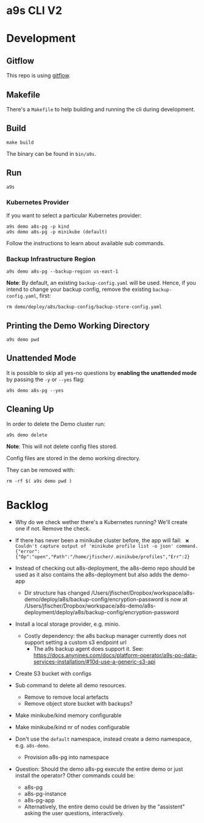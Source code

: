 # a9s CLI V2

# Development

## Gitflow

This repo is using [gitflow](https://nvie.com/posts/a-successful-git-branching-model/).

## Makefile

There's a `Makefile` to help building and running the cli during development.

## Build

    make build

The binary can be found in `bin/a9s`.

## Run

    a9s

### Kubernetes Provider

If you want to select a particular Kubernetes provider:

    a9s demo a8s-pg -p kind 
    a9s demo a8s-pg -p minikube (default)

Follow the instructions to learn about available sub commands.

### Backup Infrastructure Region

    a9s demo a8s-pg --backup-region us-east-1

**Note**: By default, an existing `backup-config.yaml` will be used. Hence, if you intend to change
your backup config, remove the existing `backup-config.yaml`, first:

    rm demo/deploy/a8s/backup-config/backup-store-config.yaml

## Printing the Demo Working Directory

    a9s demo pwd

## Unattended Mode

It is possible to skip all yes-no questions by **enabling the unattended mode** by passing the `-y` or `--yes` flag:

    a9s demo a8s-pg --yes

## Cleaning Up

In order to delete the Demo cluster run:

    a9s demo delete

**Note**: This will not delete config files stored.

Config files are stored in the demo working directory.

They can be removed with:

    rm -rf $( a9s demo pwd )

# Backlog

* Why do we check wether there's a Kubernetes running? We'll create one if not. Remove the check.

* If there has never been a minikube cluster before, the app will fail:
    ` ❌ Couldn't capture output of 'minikube profile list -o json' command.`
    `{"error":{"Op":"open","Path":"/home/jfischer/.minikube/profiles","Err":2}`

* Instead of checking out a8s-deployment, the a8s-demo repo should be used as it also contains the a8s-deployment but also adds the demo-app
    * Dir structure has changed
        /Users/jfischer/Dropbox/workspace/a8s-demo/deploy/a8s/backup-config/encryption-password
        is now at
        /Users/jfischer/Dropbox/workspace/a8s-demo/a8s-deployment/deploy/a8s/backup-config/encryption-password

* Install a local storage provider, e.g. minio.    
    * Costly dependency: the a8s backup manager currently does not support setting
        a custom s3 endpoint url
        * The a9s backup agent does support it. See: https://docs.anynines.com/docs/platform-operator/a9s-po-data-services-installation/#10d-use-a-generic-s3-api


* Create S3 bucket with configs


* Sub command to delete all demo resources.    
    * Remove to remove local artefacts
    * Remove object store bucket with backups?

* Make minikube/kind memory configurable
* Make minikube/kind nr of nodes configurable

* Don't use the `default` namespace, instead create a demo namespace, e.g. `a8s-demo`.
    * Provision a8s-pg into namespace
* Question: Should the demo a8s-pg execute the entire demo or just install the operator? Other commands could be: 
    * a8s-pg 
    * a8s-pg-instance 
    * a8s-pg-app
    * Alternatively, the entire demo could be driven by the "assistent" asking the user questions, interactively.

